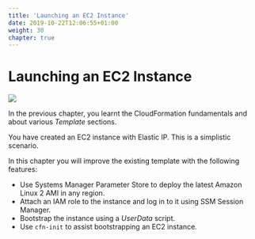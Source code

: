 ```yaml
---
title: 'Launching an EC2 Instance'
date: 2019-10-22T12:06:55+01:00
weight: 30
chapter: true
---
```


# Launching an EC2 Instance

![](ec2-1.png)

In the previous chapter, you learnt the CloudFormation fundamentals and about various _Template_ sections.

You have created an EC2 instance with Elastic IP. This is a simplistic scenario.

In this chapter you will improve the existing template with the following features:

+ Use Systems Manager Parameter Store to deploy the latest Amazon Linux 2 AMI in any region.
+ Attach an IAM role to the instance and log in to it using SSM Session Manager.
+ Bootstrap the instance using a _UserData_ script.
+ Use `cfn-init` to assist bootstrapping an EC2 instance.
